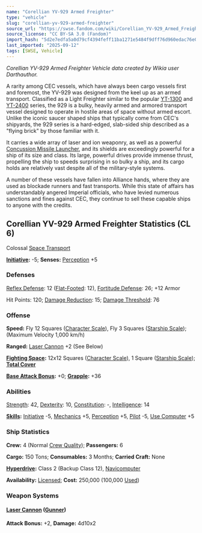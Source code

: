 ```yaml
---
name: "Corellian YV-929 Armed Freighter"
type: "vehicle"
slug: "corellian-yv-929-armed-freighter"
source_url: "https://swse.fandom.com/wiki/Corellian_YV-929_Armed_Freighter"
source_license: "CC BY-SA 3.0 (Fandom)"
import_hash: "5d2e7edfa5a0d79cf4394feff11ba1271e5484f9dff76d960edac76e0cb4e14b"
last_imported: "2025-09-12"
tags: [SWSE, Vehicle]
---
```

*Corellian YV-929 Armed Freighter Vehicle data created by Wikia user Darthauthor.*

A rarity among CEC vessels, which have always been cargo vessels first and foremost, the YV-929 was designed from the keel up as an armed transport. Classified as a Light Freighter similar to the popular [YT-1300](https://swse.fandom.com/wiki/YT-1300) and [YT-2400](https://swse.fandom.com/wiki/YT-2400) series, the 929 is a bulky, heavily armed and armored transport vessel designed to operate in hostile areas of space without armed escort. Unlike the iconic saucer shaped ships that typically come from CEC's shipyards, the 929 series is a hard-edged, slab-sided ship described as a "flying brick" by those familiar with it.

It carries a wide array of laser and ion weaponry, as well as a powerful [Concussion Missile Launcher](https://swse.fandom.com/wiki/Concussion_Missile_Launcher), and its shields are exceedingly powerful for a ship of its size and class. Its large, powerful drives provide immense thrust, propelling the ship to speeds surprising in so bulky a ship, and its cargo holds are relatively vast despite all of the military-style systems.

A number of these vessels have fallen into Alliance hands, where they are used as blockade runners and fast transports. While this state of affairs has understandably angered Imperial officials, who have levied numerous sanctions and fines against CEC, they continue to sell these capable ships to anyone with the credits.

## Corellian YV-929 Armed Freighter Statistics (CL 6)
Colossal [Space Transport](https://swse.fandom.com/wiki/Space_Transport)

**[Initiative](https://swse.fandom.com/wiki/Initiative):** -5; **Senses:** [Perception](https://swse.fandom.com/wiki/Perception) +5

### Defenses
[Reflex Defense](https://swse.fandom.com/wiki/Reflex_Defense_(Vehicles)): 12 ([Flat-Footed](https://swse.fandom.com/wiki/Flat-Footed): 12), [Fortitude Defense](https://swse.fandom.com/wiki/Fortitude_Defense_(Vehicles)): 26; +12 Armor

Hit Points: 120; [Damage Reduction](https://swse.fandom.com/wiki/Damage_Reduction): 15; [Damage Threshold](https://swse.fandom.com/wiki/Damage_Threshold_(Vehicles)): 76

### Offense
**Speed:** Fly 12 Squares ([Character Scale](https://swse.fandom.com/wiki/Character_Scale)), Fly 3 Squares ([Starship Scale](https://swse.fandom.com/wiki/Starship_Scale)); (Maximum Velocity 1,000 km/h)

**Ranged:** [Laser Cannon](https://swse.fandom.com/wiki/Laser_Cannon) +2 (See Below)

**[Fighting Space](https://swse.fandom.com/wiki/Fighting_Space):** 12x12 Squares ([Character Scale](https://swse.fandom.com/wiki/Character_Scale)), 1 Square ([Starship Scale](https://swse.fandom.com/wiki/Starship_Scale)); **[Total Cover](https://swse.fandom.com/wiki/Total_Cover)**

**[Base Attack Bonus](https://swse.fandom.com/wiki/Base_Attack_Bonus):** +0; **[Grapple](https://swse.fandom.com/wiki/Grapple):** +36

### Abilities
[Strength](https://swse.fandom.com/wiki/Strength): 42, [Dexterity](https://swse.fandom.com/wiki/Dexterity): 10, [Constitution](https://swse.fandom.com/wiki/Constitution): -, [Intelligence](https://swse.fandom.com/wiki/Intelligence): 14

**[Skills](https://swse.fandom.com/wiki/Skills):** [Initiative](https://swse.fandom.com/wiki/Initiative) -5, [Mechanics](https://swse.fandom.com/wiki/Mechanics) +5, [Perception](https://swse.fandom.com/wiki/Perception) +5, [Pilot](https://swse.fandom.com/wiki/Pilot) -5, [Use Computer](https://swse.fandom.com/wiki/Use_Computer) +5

### Ship Statistics
**Crew:** 4 (Normal [Crew Quality](https://swse.fandom.com/wiki/Crew_Quality)); **Passengers:** 6

**Cargo:** 150 Tons; **Consumables:** 3 Months; **Carried Craft:** None

**[Hyperdrive](https://swse.fandom.com/wiki/Hyperdrive):** Class 2 (Backup Class 12), [Navicomputer](https://swse.fandom.com/wiki/Navicomputer)

**Availability:** [Licensed](https://swse.fandom.com/wiki/Licensed); **Cost:** 250,000 (100,000 [Used](https://swse.fandom.com/wiki/Used))

### Weapon Systems

#### <span id="Laser_Cannon_(Gunner)"></span>**[Laser Cannon](https://swse.fandom.com/wiki/Laser_Cannon) ([Gunner](https://swse.fandom.com/wiki/Gunner))**
**Attack Bonus:** +2, **Damage:** 4d10x2